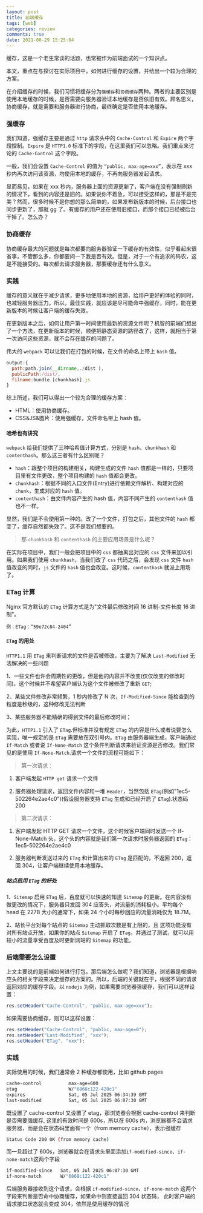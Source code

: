 ```yaml
---
layout: post
title: 前端缓存
tags: [web]
categories: review
comments: true
date: 2021-08-29 15:25:04
---
```


缓存，这是一个老生常谈的话题，也常被作为前端面试的一个知识点。

本文，重点在与探讨在实际项目中，如何进行缓存的设置，并给出一个较为合理的方案。

在介绍缓存的时候，我们习惯将缓存分为`强缓存`和`协商缓存`两种。两者的主要区别是使用本地缓存的时候，是否需要向服务器验证本地缓存是否依旧有效。顾名思义，协商缓存，就是需要和服务器进行协商，最终确定是否使用本地缓存。

<!-- more -->

### 强缓存

我们知道，强缓存主要是通过 `http` 请求头中的 `Cache-Control` 和 `Expire` 两个字段控制。`Expire` 是 `HTTP1.0` 标准下的字段，在这里我们可以忽略。我们重点来讨论的 `Cache-Control` 这个字段。

一般，我们会设置 `Cache-Control` 的值为 `“public, max-age=xxx”`，表示在 xxx 秒内再次访问该资源，均使用本地的缓存，不再向服务器发起请求。

显而易见，如果在 xxx 秒内，服务器上面的资源更新了，客户端在没有强制刷新的情况下，看到的内容还是旧的。如果说你不着急，可以接受这样的，那是不是完美？然而，很多时候不是你想的那么简单的，如果发布新版本的时候，后台接口也同步更新了，那就 gg 了。有缓存的用户还在使用旧接口，而那个接口已经被后台干掉了。怎么办？

### 协商缓存

协商缓存最大的问题就是每次都要向服务器验证一下缓存的有效性，似乎看起来很省事，不管那么多，你都要问一下我是否有效。但是，对于一个有追求的码农，这是不能接受的。每次都去请求服务器，那要缓存还有什么意义。

### 实践

缓存的意义就在于减少请求，更多地使用本地的资源，给用户更好的体验的同时，也减轻服务器压力。所以，最佳实践，就应该是尽可能命中强缓存，同时，能在更新版本的时候让客户端的缓存失效。

在更新版本之后，如何让用户第一时间使用最新的资源文件呢？机智的前端们想出了一个方法，在更新版本的时候，顺便把静态资源的路径改了，这样，就相当于第一次访问这些资源，就不会存在缓存的问题了。

伟大的 `webpack` 可以让我们在打包的时候，在文件的命名上带上 `hash` 值。

```js
output:{
  path:path.join(__dirname,./dist ),
  publicPath:/dist/,
  filname:bundle.[chunkhash].js
}
```

综上所述，我们可以得出一个较为合理的缓存方案：

- HTML：使用协商缓存。
- CSS&JS&图片：使用强缓存，文件命名带上 hash 值。

#### 哈希也有讲究

`webpack` 给我们提供了三种哈希值计算方式，分别是 `hash`、`chunkhash` 和 `contenthash`。那么这三者有什么区别呢？

- `hash`：跟整个项目的构建相关，构建生成的文件 `hash` 值都是一样的，只要项目里有文件更改，整个项目构建的 `hash` 值都会更改。
- `chunkhash`：根据不同的入口文件(Entry)进行依赖文件解析、构建对应的 `chunk`，生成对应的 `hash` 值。
- `contenthash`：由文件内容产生的 hash 值，内容不同产生的 `contenthash` 值也不一样。

显然，我们是不会使用第一种的。改了一个文件，打包之后，其他文件的 `hash` 都变了，缓存自然都失效了。这不是我们想要的。

> 那 `chunkhash` 和 `contenthash` 的主要应用场景是什么呢？

在实际在项目中，我们一般会把项目中的 `css` 都抽离出对应的 `css` 文件来加以引用。如果我们使用 `chunkhash`，当我们改了 `css` 代码之后，会发现 `css` 文件 `hash` 值改变的同时，`js` 文件的 `hash` 值也会改变。这时候，`contenthash` 就派上用场了。

### ETag 计算

Nginx 官方默认的 `ETag` 计算方式是为"文件最后修改时间 16 进制-文件长度 16 进制"。

```
例：ETag：“59e72c84-2404”
```

#### `ETag` 的用处

`HTTP1.1` 用 `ETag` 来判断请求的文件是否被修改，主要为了解决 `Last-Modified` 无法解决的一些问题

1、一些文件也许会周期性的更改，但是他的内容并不改变(仅仅改变的修改时间)，这个时候并不希望客户端认为这个文件被修改了重新 `GET`;

2、某些文件修改非常频繁，1 秒内修改了 N 次，`If-Modified-Since` 能检查到的粒度是秒级的，这种修改无法判断

3、某些服务器不能精确的得到文件的最后修改时间；

为此，`HTTP1.1` 引入了 `ETag`.但标准并没有规定 `ETag` 的内容是什么或者说要怎么实现，唯一规定的是 `ETag` 需要放在双引号内。`ETag` 由服务器端生成，客户端通过 `If-Match` 或者说 `If-None-Match` 这个条件判断请求来验证资源是否修改。我们常见的是使用 `If-None-Match`.请求一个文件的流程可能如下：

> 第一次请求：

1. 客户端发起 `HTTP get` 请求一个文件

2. 服务器处理请求，返回文件内容和一堆 `Header`，当然包括 `ETag`(例如"1ec5-502264e2ae4c0")(假设服务器支持 `ETag` 生成和已经开启了 `ETag`).状态码 200

> 第二次请求：

1. 客户端发起 HTTP GET 请求一个文件，这个时候客户端同时发送一个 If-None-Match 头，这个头的内容就是我们第一次请求时服务器返回的 `ETag`：1ec5-502264e2ae4c0

2. 服务器判断发送过来的 `ETag` 和计算出来的 `ETag` 是匹配的，不返回 200，返回 304，让客户端继续使用本地缓存。

##### 站点启用 `ETag` 的好处

1、`Sitemap` 启用 `ETag` 后，百度就可以快速的知道 `Sitemap` 的更新。在内容没有做更改的情况下，服务器只发回 304 应答头，对流量的消耗极小。平均每个 head 在 227B 大小的通常下，如果 24 个小时每秒回应的流量消耗仅为 18.7M。

2、站长平台对每个站点的 `Sitemap` 主动抓取次数是有上限的，且 这项功能没有对所有站点开放，如果你的站点 `Sitemap` 开启了 `ETag`，并通过了测试，就可以用较小的流量享受百度及时更新网站的 `Sitemap` 的功能。

### 后端需要怎么设置

上文主要说的是前端如何进行打包，那后端怎么做呢？我们知道，浏览器是根据响应头的相关字段来决定缓存的方案的。所以，后端的关键就在于，根据不同的请求返回对应的缓存字段。以 `nodejs` 为例，如果需要浏览器强缓存，我们可以这样设置：

```js
res.setHeader("Cache-Control", "public, max-age=xxx");
```

如果需要协商缓存，则可以这样设置：

```js
res.setHeader("Cache-Control", "public, max-age=0");
res.setHeader("Last-Modified", "xxx");
res.setHeader("ETag", "xxx");
```

### 实践

实际使用的时候，我们通常会 2 种缓存都使用，比如 github pages

```bash
cache-control          max-age=600
etag                   W/"6868c122-420c1"
expires                Sat, 05 Jul 2025 06:34:39 GMT
last-modified          Sat, 05 Jul 2025 06:07:30 GMT
```

既设置了 cache-control 又设置了 etag，那浏览器会根据 cache-control 来判断是否需要强缓存,
这里的有效时间是 600s，所以在 600s 内，浏览器都不会请求服务器，而是会在状态码里面有一个（from memory cache），表示强缓存

```bash
Status Code 200 OK (from memory cache)
```

而一旦超过了 600s，浏览器就会在请求头里面添加`if-modified-since`、`if-none-match`这两个字段

```bash
if-modified-since   Sat, 05 Jul 2025 06:07:30 GMT
if-none-match       W/"6868c122-420c1"
```

后端服务器接收到这个请求，会根据 `if-modified-since`、`if-none-match` 这两个字段来判断是否命中协商缓存，如果命中则直接返回 304 状态码，
此时客户端的请求接口状态就会变成 304，依然是使用缓存的情况
